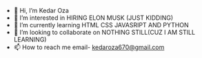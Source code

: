 - 👋 Hi, I’m Kedar Oza
- 👀 I’m interested in HIRING ELON MUSK (JUST KIDDING)
- 🌱 I’m currently learning HTML CSS JAVASRIPT AND PYTHON 
- 💞️ I’m looking to collaborate on NOTHING STILL(CUZ I AM STILL LEARNING)
- 📫 How to reach me email- kedaroza670@gmail.com

<!---
kedar1100/kedar1100 is a ✨ special ✨ repository because its `README.md` (this file) appears on your GitHub profile.
You can click the Preview link to take a look at your changes.
--->
